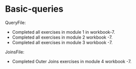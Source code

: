 # Basic-queries

QueryFile:
- Completed all exercises in module 1 in workbook-7.
- Completed all exercises in module 2 workbook -7.
- Completed all exercises in module 3 workbook -7.

JoinsFile:
-  Completed Outer Joins exercises in module 4 workbook -7.
